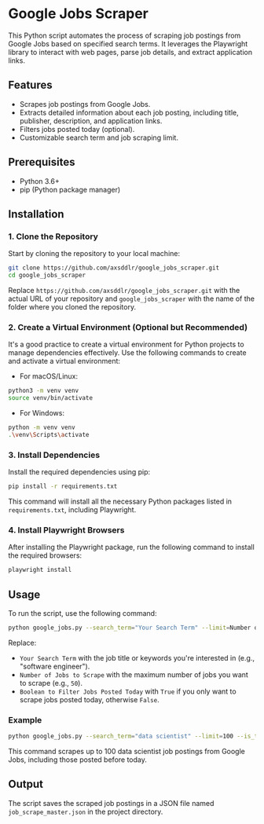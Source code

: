# Google Jobs Scraper

This Python script automates the process of scraping job postings from Google Jobs based on specified search terms. It leverages the Playwright library to interact with web pages, parse job details, and extract application links.

## Features

- Scrapes job postings from Google Jobs.
- Extracts detailed information about each job posting, including title, publisher, description, and application links.
- Filters jobs posted today (optional).
- Customizable search term and job scraping limit.

## Prerequisites

- Python 3.6+
- pip (Python package manager)

## Installation

### 1. Clone the Repository

Start by cloning the repository to your local machine:

```bash
git clone https://github.com/axsddlr/google_jobs_scraper.git
cd google_jobs_scraper
```

Replace `https://github.com/axsddlr/google_jobs_scraper.git` with the actual URL of your repository and `google_jobs_scraper` with the name of the folder where you cloned the repository.

### 2. Create a Virtual Environment (Optional but Recommended)

It's a good practice to create a virtual environment for Python projects to manage dependencies effectively. Use the following commands to create and activate a virtual environment:

- For macOS/Linux:

```bash
python3 -m venv venv
source venv/bin/activate
```

- For Windows:

```bash
python -m venv venv
.\venv\Scripts\activate
```

### 3. Install Dependencies

Install the required dependencies using pip:

```bash
pip install -r requirements.txt
```

This command will install all the necessary Python packages listed in `requirements.txt`, including Playwright.

### 4. Install Playwright Browsers

After installing the Playwright package, run the following command to install the required browsers:

```bash
playwright install
```

## Usage

To run the script, use the following command:

```bash
python google_jobs.py --search_term="Your Search Term" --limit=Number of Jobs to Scrape --is_today=Boolean to Filter Jobs Posted Today
```

Replace:

- `Your Search Term` with the job title or keywords you're interested in (e.g., "software engineer").
- `Number of Jobs to Scrape` with the maximum number of jobs you want to scrape (e.g., `50`).
- `Boolean to Filter Jobs Posted Today` with `True` if you only want to scrape jobs posted today, otherwise `False`.

### Example

```bash
python google_jobs.py --search_term="data scientist" --limit=100 --is_today=False
```

This command scrapes up to 100 data scientist job postings from Google Jobs, including those posted before today.

## Output

The script saves the scraped job postings in a JSON file named `job_scrape_master.json` in the project directory.
